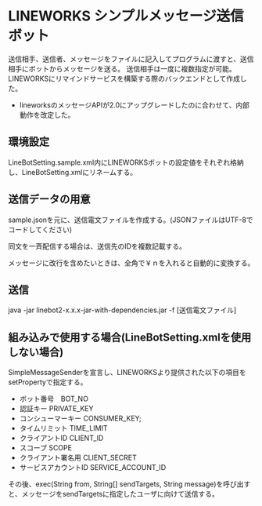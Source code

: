# LINEWORKS シンプルメッセージ送信ボット

送信相手、送信者、メッセージをファイルに記入してプログラムに渡すと、送信相手にボットからメッセージを送る。
送信相手は一度に複数指定が可能。
LINEWORKSにリマインドサービスを構築する際のバックエンドとして作成した。

* lineworksのメッセージAPIが2.0にアップグレードしたのに合わせて、内部動作を改定した。

## 環境設定
LineBotSetting.sample.xml内にLINEWORKSボットの設定値をそれぞれ格納し、LineBotSetting.xmlにリネームする。

## 送信データの用意
sample.jsonを元に、送信電文ファイルを作成する。(JSONファイルはUTF-8でコードしてください)

同文を一斉配信する場合は、送信先のIDを複数記載する。

メッセージに改行を含めたいときは、全角で￥ｎを入れると自動的に変換する。

## 送信
java -jar linebot2-x.x.x-jar-with-dependencies.jar -f [送信電文ファイル]

## 組み込みで使用する場合(LineBotSetting.xmlを使用しない場合)

SimpleMessageSenderを宣言し、LINEWORKSより提供された以下の項目をsetPropertyで指定する。

* ボット番号　BOT_NO
* 認証キー  PRIVATE_KEY
* コンシューマーキー CONSUMER_KEY;
* タイムリミット TIME_LIMIT
* クライアントID CLIENT_ID
* スコープ SCOPE
* クライアント署名用 CLIENT_SECRET
* サービスアカウントID SERVICE_ACCOUNT_ID

その後、exec(String from, String[] sendTargets, String message)を呼び出すと、メッセージをsendTargetsに指定したユーザに向けて送信する。

 